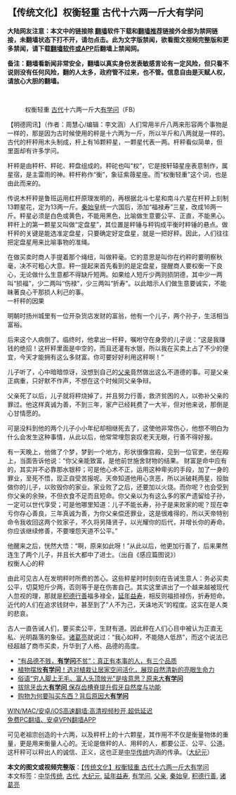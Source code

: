  <h2>【传统文化】权衡轻重 古代十六两一斤大有学问</h2> <p class="notice"><b>大陆网友注意：本文中的链接除 <a href="https://github.com/bannedbook/fanqiang" >翻墙</a>软件下载和<a href="https://github.com/killgcd/justmysocks/blob/master/README.md">翻墙推荐</a>链接外全部为禁网链接，未翻墙状态下打不开，请勿点击。此为文字版禁闻，欲看图文视频完整版和更多禁闻，请下载<a href="https://github.com/bannedbook/fanqiang">翻墙软件或APP</a>后翻墙上禁闻网。</p><p>备注：翻墙看新闻非常安全，翻墙以真实身份发表敏感言论有一定风险，但只看不说则没有任何风险，翻的人太多，政府管不过来，也不管。信息自由是天赋人权，请放心大胆的翻墙。</b></p>  <div class="entry"> <br /> <figure><a href="https://i0.wp.com/upload-images-bucket-v64rleca837do.s3.eu-west-1.amazonaws.com/wp-content/uploads/2021/04/20030849/%E6%9C%AA%E6%A0%87%E9%A2%98-1-83.jpg?fit=860%2C484&#038;ssl=1" data-caption="权衡轻重 古代十六两一斤大有学问（FB）"></a><figcaption class="wp-caption-text">权衡轻重 <a href="https://www.bannedbook.org/bnews/tag/%e5%8f%a4%e4%bb%a3/" class="st_tag internal_tag" rel="tag" title="标签 古代 下的日志">古代</a>十六两一斤大<a href="https://www.bannedbook.org/bnews/tag/%E6%9C%89%E5%AD%A6%E9%97%AE/" class="st_tag internal_tag" rel="tag" title="标签 有学问 下的日志">有学问</a>（FB）</figcaption></figure> <p>【明德网讯】（作者：周慧心/编辑：李文涵）人们常用半斤八两来形容两个事物是一样的，那是因为古时候使用的秤是十六两为一斤，所以半斤和八两就是一样的。古代的杆秤用木头制成，杆上有16颗秤星，一颗星代表一两。杆秤看似简单，但里面却有许多学问。</p> <p>杆秤是由秤杆、秤砣、秤盘组成的。秤砣也叫“权”，它是按轩辕星座表意制作，属星宿，是主雷雨的神。秤杆称作“衡”，象征紫薇星座。而“权衡轻重”这个词，也是由此而来的。</p> <p>传说木杆秤是鲁班运用杠杆原理发明的，再根据北斗七星和南斗六星在杆秤上刻制13颗星花，定为13两一斤。<a href="https://www.bannedbook.org/bnews/tag/%e7%a7%a6%e5%a7%8b%e7%9a%87/" class="st_tag internal_tag" rel="tag" title="标签 秦始皇 下的日志">秦始皇</a>统一六国后，添加“福禄寿”三星，改成16两一斤。秤星必须是白色或黄色，不能用黑色，比喻做生意要公平、正直，不能黑心。秤杆上的第一颗星又叫做“定盘星”，其位置是秤锤与秤钩成平衡时秤锤的悬点。做杆秤的关键是能选准定盘星，只要确定好定盘星，就是一把好秤。因此，人们往往把定盘星用来比喻事物的准绳。</p>  <p>在做买卖时商人手提着那个绳纽，叫做秤毫。它的意思是叫你在约秤时要明察秋毫，决不可粗心大意。秤一提起来首先看到的是定盘星，提醒商人要权衡一下良心，无论做什么生意都不得缺斤短两。如果给人短斤少两则损阴德，其中少一两叫“损福”，少二两叫“伤禄”，少三两叫“折寿”。以此暗示人们做生意要诚实，不能昧著良心干那损人利己的事。<br /> 一杆秤的因果</p> <p>明朝时扬州城里有一位开杂货店发财的富翁，他有一个儿子，两个孙子，生活相当富裕。</p> <p>后来这个人病倒了。临终时，他拿出一杆秤，嘱咐守在身旁的儿子说：“这是我赚钱的绝招！这杆秤里面是中空的，而且还灌有水银，所以我在买卖上占了不少的便宜，今天才能拥有这么多财富。你可要好好利用这秤啊！”</p>  <p>儿子听了，心中暗暗惊讶，没想到自己的<a href="https://www.bannedbook.org/bnews/tag/%E7%88%B6%E4%BA%B2/" class="st_tag internal_tag" rel="tag" title="标签 父亲 下的日志">父亲</a>竟然做出这么不道德的事。可是父亲正病重，只好默不作声，不想在这个时候同父亲争辩。</p> <p>父亲死了以后，儿子就将秤烧掉了，并且努力行善，救济贫困的人，以弥补父亲的罪过。他这样真诚为善，不到三年，家产已经耗费了一大半，但对他来说，那倒是心甘情愿的。</p> <p>可是没料到他的两个儿子小小年纪却相继死去了，这使他非常伤心，他想不明白为什么会发生这种事情，从此以后，他常常埋怨哀叹老天无眼，行善不得好报。</p>  <p>有一天晚上，他做了个梦，梦到一个地方，形状很像宫殿，见到一位官吏，坐在殿上，当面告诉他说：“你父亲能致富，是他前世施舍财物的结果。 财富是命中应有的，其实并不必靠那水银秤；可是他心术不正，运用这种卑劣的手段，加了一身的罪业，至死不悟，现正自受苦报呢。天帝知道他用心贪恶，所以派破耗两星，投胎做你的儿子，以败毁你的家业。家业败了之后，还要加以火烧。而你呢？也会受到你父亲的余殃，不但衣食不足而且短命。你父亲以为有这么多的家产遗留给子孙，一定可以世代享受；可是他哪里知道：儿子不能长寿，孙子是来败家的呢？现在幸亏你存心善良，三年真诚为善，为你父亲偿还罪业，这是很难得的，所以天帝特别命令我收回这两个败家子，不久将另降贤子，以光耀你的后代，并增长你的寿命。你应该继续修善，不要埋怨天道不公平。”</p> <p>他醒来之后，恍然大悟：“啊，原来如此呀！”从此以后，他更加行善了，后来果然连生了两个儿子，并且长大都中了进士。（出自《感应篇图说》）<br /> 权衡人心的秤</p> <p>由此可见古人在发明秤时所费的苦心。这些秤星时时刻刻在告诫生意人：务必买卖公平，切莫短斤少两，否则等于是在伤害自己。其实这里讲出了一个越来越被现代人忽视的理，那就是<a href="https://www.bannedbook.org/bnews/tag/%e7%a7%af%e5%be%b7%e8%a1%8c%e5%96%84/" class="st_tag internal_tag" rel="tag" title="标签 积德行善 下的日志">积德行善</a>福多禄全，<a href="https://www.bannedbook.org/bnews/tag/%e5%bb%b6%e5%b9%b4%e7%9b%8a%e5%af%bf/" class="st_tag internal_tag" rel="tag" title="标签 延年益寿 下的日志">延年益寿</a>，相反则福损禄伤，折寿短命。近代的人们在追求钱财中，甚至到了“人不为己，天诛地灭”的程度。这实在是人类的悲哀。</p>  <p>古人一直告诫人们，要买卖公平，生财有道。因此秤在人们心目中被认为正直无私、光明磊落的象征。<a href="https://www.bannedbook.org/bnews/tag/%e8%af%b8%e8%91%9b%e4%ba%ae/" class="st_tag internal_tag" rel="tag" title="标签 诸葛亮 下的日志">诸葛亮</a>就说过：“我心如秤，不能随人低昂”，而这个说法已经超越了商市买卖，升华到了人格、品德的高度。</p> <ul class='op-related-articles' title='相关阅读'> <li><a href='https://www.bannedbook.org/bnews/funmedia/20210326/1512994.html' target='_blank'>“有品德不贱，<b>有学问</b>不贫”：真正有本事的人，有三个品质</a></li> <li><a href='https://www.bannedbook.org/bnews/lifebaike/20210121/1472148.html' target='_blank'>植物摆放<b>有学问</b>！选对植栽让居家空间活化，展现自然清新的亮眼生命力</a></li> <li><a href='https://www.bannedbook.org/bnews/funmedia/20201220/1451336.html' target='_blank'>俗语“穷人脚上无毛、富人头顶放光”是啥意思？原来大<b>有学问</b></a></li> <li><a href='https://www.bannedbook.org/bnews/lifebaike/20201031/1423218.html' target='_blank'>拔除牙齿大<b>有学问</b> 保存齿槽脊提升假牙自然度与功能</a></li> <li><a href='https://www.bannedbook.org/bnews/funmedia/20200622/1348567.html' target='_blank'>购物为何要叫买东西？背后原因大<b>有学问</b></a></li> </ul> <p class="texttj"> <a href="https://github.com/bannedbook/fanqiang/wiki/V2ray%E6%9C%BA%E5%9C%BA" target="_blank">WIN/MAC/安卓/iOS高速翻墙:高清视频秒开,超低延迟</a><br/> <a href="https://github.com/bannedbook/fanqiang/wiki/%E7%A6%81%E9%97%BB%E7%BD%91%E5%AE%89%E5%8D%93%E7%BF%BB%E5%A2%99%E6%96%B0%E9%97%BBAPP" target="_blank">免费PC翻墙、安卓VPN翻墙APP</a></p><p>可见老祖宗创造的十六两，以及秤杆上的十六颗星，其作用不不仅是衡量物体的重量，更是用来衡量人心的。无论是做秤的人、用秤的人，都要公正、公平、公道。这杆秤可以秤出人的诚信、正义，这也正是<a href="https://www.bannedbook.org/bnews/tag/%e4%b8%ad%e5%8d%8e%e4%bc%a0%e7%bb%9f/" class="st_tag internal_tag" rel="tag" title="标签 中华传统 下的日志">中华传统</a>内涵的传承。（<span class='wp_keywordlink_affiliate'><a href="http://www.epochtimes.com/" title="大纪元" target="_blank">大纪元</a></span>）</p><a name='sharetosocial'></a>       <div><b>本文的图文或视频完整版</b>：<a href='https://www.bannedbook.org/bnews/comments/20210420/1529888.html'>【传统文化】权衡轻重 古代十六两一斤大有学问</a></div>  </div><!--END ENTRY--> <div class="postfooter"> <div>本文标签：<a href="https://www.bannedbook.org/bnews/tag/%e4%b8%ad%e5%8d%8e%e4%bc%a0%e7%bb%9f/" rel="tag">中华传统</a>, <a href="https://www.bannedbook.org/bnews/tag/%e5%8f%a4%e4%bb%a3/" rel="tag">古代</a>, <a href="https://www.bannedbook.org/bnews/tag/%e5%a4%a7%e7%ba%aa%e5%85%83/" rel="tag">大纪元</a>, <a href="https://www.bannedbook.org/bnews/tag/%e5%bb%b6%e5%b9%b4%e7%9b%8a%e5%af%bf/" rel="tag">延年益寿</a>, <a href="https://www.bannedbook.org/bnews/tag/%E6%9C%89%E5%AD%A6%E9%97%AE/" rel="tag">有学问</a>, <a href="https://www.bannedbook.org/bnews/tag/%E7%88%B6%E4%BA%B2/" rel="tag">父亲</a>, <a href="https://www.bannedbook.org/bnews/tag/%e7%a7%a6%e5%a7%8b%e7%9a%87/" rel="tag">秦始皇</a>, <a href="https://www.bannedbook.org/bnews/tag/%e7%a7%af%e5%be%b7%e8%a1%8c%e5%96%84/" rel="tag">积德行善</a>, <a href="https://www.bannedbook.org/bnews/tag/%e8%af%b8%e8%91%9b%e4%ba%ae/" rel="tag">诸葛亮</a></div>  </div><!--END POSTFOOTER--> 